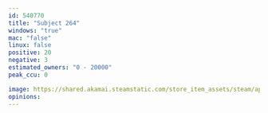 ```yaml
---
id: 540770
title: "Subject 264"
windows: "true"
mac: "false"
linux: false
positive: 20
negative: 3
estimated_owners: "0 - 20000"
peak_ccu: 0

image: https://shared.akamai.steamstatic.com/store_item_assets/steam/apps/540770/header.jpg?t=1667031323
opinions:
---
```

